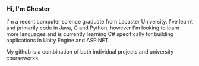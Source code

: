 ### Hi, I'm Chester
I'm a recent computer science graduate from Lacaster University. I've learnt and primarily code in Java, C and Python, however I'm looking to learn more languages and is currently learning C# specifically for building applications in Unity Engine and ASP.NET.

My github is a combination of both individual projects and university courseworks. 

<!--
**yihu17/yihu17** is a ✨ _special_ ✨ repository because its `README.md` (this file) appears on your GitHub profile.

Here are some ideas to get you started:

- 🔭 I’m currently working on ...
- 🌱 I’m currently learning ...
- 👯 I’m looking to collaborate on ...
- 🤔 I’m looking for help with ...
- 💬 Ask me about ...
- 📫 How to reach me: ...
- 😄 Pronouns: ...
- ⚡ Fun fact: ...
-->
